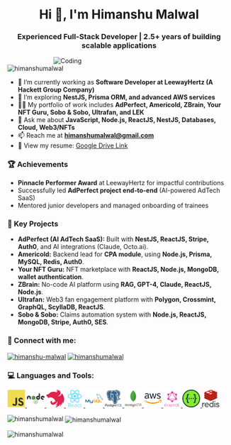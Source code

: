 <h1 align="center">Hi 👋, I'm Himanshu Malwal</h1>
<h3 align="center">Experienced Full-Stack Developer | 2.5+ years of building scalable applications</h3>

<img align="right" alt="Coding" width="400" src="https://i.pinimg.com/originals/f1/e7/34/f1e734f9cade86fe737a9aa404ad5677.gif">

<p align="left"> <img src="https://komarev.com/ghpvc/?username=himanshumalwal&label=Profile%20views&color=0e75b6&style=flat" alt="himanshumalwal" /> </p>

- 🔭 I’m currently working as **Software Developer at LeewayHertz (A Hackett Group Company)**  
- 🌱 I’m exploring **NestJS, Prisma ORM, and advanced AWS services**  
- 👨‍💻 My portfolio of work includes **AdPerfect, Americold, ZBrain, Your NFT Guru, Sobo & Sobo, Ultrafan, and LEK**  
- 💬 Ask me about **JavaScript, Node.js, ReactJS, NestJS, Databases, Cloud, Web3/NFTs**  
- 📫 Reach me at **himanshumalwal@gmail.com**  
- 📄 View my resume: [Google Drive Link](https://drive.google.com/file/d/1RHMR2k9gsjcfeeKddaHZyEOfZRuqXari/view?usp=sharing)  

<h3 align="left">🏆 Achievements</h3>

- **Pinnacle Performer Award** at LeewayHertz for impactful contributions  
- Successfully led **AdPerfect project end-to-end** (AI-powered AdTech SaaS)  
- Mentored junior developers and managed onboarding of trainees  

<h3 align="left">🌟 Key Projects</h3>

- **AdPerfect (AI AdTech SaaS):** Built with **NestJS, ReactJS, Stripe, Auth0**, and AI integrations (Claude, Octo.ai).  
- **Americold:** Backend lead for **CPA module**, using **Node.js, Prisma, MySQL, Redis, Auth0**.  
- **Your NFT Guru:** NFT marketplace with **ReactJS, Node.js, MongoDB, wallet authentication**.  
- **ZBrain:** No-code AI platform using **RAG, GPT-4, Claude, ReactJS, Node.js**.  
- **Ultrafan:** Web3 fan engagement platform with **Polygon, Crossmint, GraphQL, ScyllaDB, ReactJS**.  
- **Sobo & Sobo:** Claims automation system with **Node.js, ReactJS, MongoDB, Stripe, Auth0, SES**.  

<h3 align="left">🔗 Connect with me:</h3>
<p align="left">
<a href="https://linkedin.com/in/himanshu-malwal" target="blank"><img align="center" src="https://raw.githubusercontent.com/rahuldkjain/github-profile-readme-generator/master/src/images/icons/Social/linked-in-alt.svg" alt="himanshu-malwal" height="30" width="40" /></a>
<a href="https://github.com/Himanshumalwal" target="blank"><img align="center" src="https://raw.githubusercontent.com/rahuldkjain/github-profile-readme-generator/master/src/images/icons/Social/github.svg" alt="himanshumalwal" height="30" width="40" /></a>
</p>

<h3 align="left">💻 Languages and Tools:</h3>
<p align="left">
<a href="https://developer.mozilla.org/en-US/docs/Web/JavaScript" target="_blank"> <img src="https://raw.githubusercontent.com/devicons/devicon/master/icons/javascript/javascript-original.svg" alt="javascript" width="40" height="40"/> </a>
<a href="https://nodejs.org" target="_blank"> <img src="https://raw.githubusercontent.com/devicons/devicon/master/icons/nodejs/nodejs-original-wordmark.svg" alt="nodejs" width="40" height="40"/> </a>
<a href="https://nestjs.com/" target="_blank"> <img src="https://raw.githubusercontent.com/devicons/devicon/master/icons/nestjs/nestjs-plain.svg" alt="nestjs" width="40" height="40"/> </a>
<a href="https://reactjs.org/" target="_blank"> <img src="https://raw.githubusercontent.com/devicons/devicon/master/icons/react/react-original-wordmark.svg" alt="react" width="40" height="40"/> </a>
<a href="https://www.mysql.com/" target="_blank"> <img src="https://raw.githubusercontent.com/devicons/devicon/master/icons/mysql/mysql-original-wordmark.svg" alt="mysql" width="40" height="40"/> </a>
<a href="https://www.postgresql.org/" target="_blank"> <img src="https://raw.githubusercontent.com/devicons/devicon/master/icons/postgresql/postgresql-original-wordmark.svg" alt="postgresql" width="40" height="40"/> </a>
<a href="https://www.mongodb.com/" target="_blank"> <img src="https://raw.githubusercontent.com/devicons/devicon/master/icons/mongodb/mongodb-original-wordmark.svg" alt="mongodb" width="40" height="40"/> </a>
<a href="https://aws.amazon.com/" target="_blank"> <img src="https://raw.githubusercontent.com/devicons/devicon/master/icons/amazonwebservices/amazonwebservices-original.svg" alt="aws" width="40" height="40"/> </a>
<a href="https://graphql.org/" target="_blank"> <img src="https://raw.githubusercontent.com/devicons/devicon/master/icons/graphql/graphql-plain-wordmark.svg" alt="graphql" width="40" height="40"/> </a>
<a href="https://swagger.io/" target="_blank"> <img src="https://raw.githubusercontent.com/devicons/devicon/master/icons/swagger/swagger-original.svg" alt="swagger" width="40" height="40"/> </a>
<a href="https://redis.io/" target="_blank"> <img src="https://raw.githubusercontent.com/devicons/devicon/master/icons/redis/redis-original-wordmark.svg" alt="redis" width="40" height="40"/> </a>
</p>

<p><img align="left" src="https://github-readme-stats.vercel.app/api/top-langs?username=himanshumalwal&show_icons=true&locale=en&layout=compact" alt="himanshumalwal" /></p>

<p>&nbsp;<img align="center" src="https://github-readme-stats.vercel.app/api?username=himanshumalwal&show_icons=true&locale=en" alt="himanshumalwal" /></p>

<p><img align="center" src="https://github-readme-streak-stats.herokuapp.com/?user=himanshumalwal&" alt="himanshumalwal" /></p>
